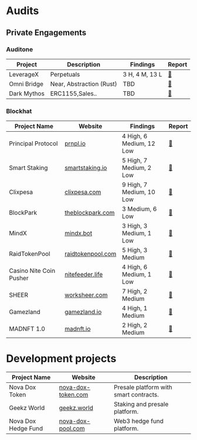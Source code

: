 
# Audits
## Private Engagements

### Auditone

|Project|Description|Findings|Report|
|-------|-----------|--------|------|
|LeverageX|Perpetuals|3 H, 4 M, 13 L|[📄](https://www.auditone.io/audit-report/leveragex-audit)|
|Omni Bridge|Near, Abstraction (Rust)|TBD|[📄]()|
|Dark Mythos |ERC1155,Sales.. |TBD|[📄]()|


### Blockhat 

| Project Name            | Website                                | Findings                | Report                                                                                   |
|-------------------------|----------------------------------------|-------------------------|------------------------------------------------------------------------------------------|
| Principal Protocol           | [prnpl.io](https://prnpl.io/) | 4 High, 6 Medium, 12 Low | [📄](https://blockhat.io/report-pdfs/01JQA1VPR05Q7WVZKEJ0BDNVW3.pdf) |
| Smart Staking           | [smartstaking.io](https://smartstaking.io/) | 5 High, 7 Medium, 2 Low | [📄](https://blockhat.io/report-pdfs/01JH958TB16JYASTSQQV0Z0WBX.pdf) |
| Clixpesa                | [clixpesa.com](https://clixpesa.com/)  | 9 High, 7 Medium, 10 Low | [📄](https://blockhat.io/report-pdfs/01JF3Q4XTA29TNHECH5XA11R7H.pdf) |
| BlockPark               | [theblockpark.com](https://blockpark.gitbook.io/proptoken) | 3 Medium, 6 Low          | [📄](https://blockhat.io/report-pdfs/01JF3QCYFHKYMC6FDW31SGRWDY.pdf) |
| MindX                  | [mindx.bot](https://mindx.bot/)         | 3 High, 3 Medium, 1 Low | [📄](https://blockhat.io/report-pdfs/01JH94WQCTNTF6XEAAB3WCAFMN.pdf) |
| RaidTokenPool           | [raidtokenpool.com](-) | 5 High, 3 Medium        | [📄](https://blockhat.io/report-pdfs/01JH96YA1BTCDAEXVF7CK1322S.pdf) |
| Casino Nite Coin Pusher | [nitefeeder.life](https://nitefeeder.life/) | 4 High, 6 Medium, 1 Low  | [📄](https://blockhat.io/report-pdfs/01JH96SN5TE6MYDM7HB0VR5Y24.pdf) |
| SHEER                  | [worksheer.com](https://worksheer.com/) | 7 High, 2 Medium | [📄](https://blockhat.io/report-pdfs/01JH95E7W13F7Y2Z92FZXKCNNJ.pdf) |
| Gamezland           | [gamezland.io](http://www.gamezland.io/) | 4 High, 1 Medium     | [📄](https://blockhat.io/report-pdfs/01JH95N5GAA5BG3C47TD5342AN.pdf) |
| MADNFT 1.0        | [madnft.io](https://madnft.io) | 2 High, 2 Medium     | [📄](https://blockhat.io/report-pdfs/01JF3Q9QG7WRDVX97670Q1M3YC.pdf) |







# Development projects
| Project Name           | Website                                     | Description                                      |
|------------------------|---------------------------------------------|------------------------------------------------|
| Nova Dox Token         | [nova-dox-token.com](https://www.nova-dox-token.com) | Presale platform with smart contracts.         |
| Geekz World            | [geekz.world](https://geekz.world)          | Staking and presale platform.                  |
| Nova Dox Hedge Fund    | [nova-dox-pool.com](https://nova-dox-pool.com) | Web3 hedge fund platform.                      |


